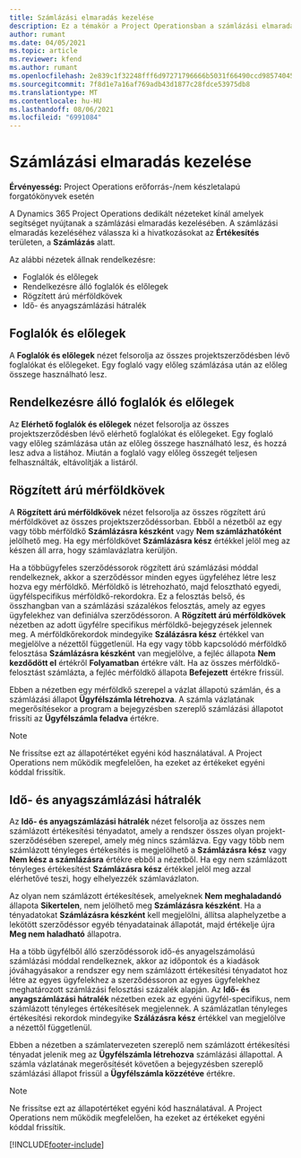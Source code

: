 ```yaml
---
title: Számlázási elmaradás kezelése
description: Ez a témakör a Project Operationsban a számlázási elmaradások megtekintésével és használatával kapcsolatban tartalmaz tájékoztatást.
author: rumant
ms.date: 04/05/2021
ms.topic: article
ms.reviewer: kfend
ms.author: rumant
ms.openlocfilehash: 2e839c1f32248fff6d97271796666b5031f66490ccd98574045b770100bf379f
ms.sourcegitcommit: 7f8d1e7a16af769adb43d1877c28fdce53975db8
ms.translationtype: MT
ms.contentlocale: hu-HU
ms.lasthandoff: 08/06/2021
ms.locfileid: "6991084"
---
```

# <a name="manage-billing-backlog"></a>Számlázási elmaradás kezelése

**Érvényesség:** Project Operations erőforrás-/nem készletalapú forgatókönyvek esetén

A Dynamics 365 Project Operations dedikált nézeteket kínál amelyek segítséget nyújtanak a számlázási elmaradás kezelésében. A számlázási elmaradás kezeléséhez válassza ki a hivatkozásokat az **Értékesítés** területen, a **Számlázás** alatt. 

Az alábbi nézetek állnak rendelkezésre:

- Foglalók és előlegek
- Rendelkezésre álló foglalók és előlegek
- Rögzített árú mérföldkövek
- Idő- és anyagszámlázási hátralék

## <a name="retainers-and-advances"></a>Foglalók és előlegek

A **Foglalók és előlegek** nézet felsorolja az összes projektszerződésben lévő foglalókat és előlegeket. Egy foglaló vagy előleg számlázása után az előleg összege használható lesz.

## <a name="available-retainers-and-advances"></a>Rendelkezésre álló foglalók és előlegek

Az **Elérhető foglalók és előlegek** nézet felsorolja az összes projektszerződésben lévő elérhető foglalókat és előlegeket. Egy foglaló vagy előleg számlázása után az előleg összege használható lesz, és hozzá lesz adva a listához. Miután a foglaló vagy előleg összegét teljesen felhasználták, eltávolítják a listáról.

## <a name="fixed-price-milestones"></a>Rögzített árú mérföldkövek

A **Rögzített árú mérföldkövek** nézet felsorolja az összes rögzített árú mérföldkövet az összes projektszerződéssorban. Ebből a nézetből az egy vagy több mérföldkő **Számlázásra készként** vagy **Nem számlázhatóként** jelölhető meg. Ha egy mérföldkövet **Számlázásra kész** értékkel jelöl meg az készen áll arra, hogy számlavázlatra kerüljön.

Ha a többügyfeles szerződéssorok rögzített árú számlázási móddal rendelkeznek, akkor a szerződéssor minden egyes ügyfeléhez létre lesz hozva egy mérföldkő. Mérföldkő is létrehozható, majd felosztható egyedi, ügyfélspecifikus mérföldkő-rekordokra. Ez a felosztás belső, és összhangban van a számlázási százalékos felosztás, amely az egyes ügyfelekhez van definiálva szerződéssoron. A **Rögzített árú mérföldkövek** nézetben az adott ügyfélre specifikus mérföldkő-bejegyzések jelennek meg. A mérföldkőrekordok mindegyike **Szálázásra kész** értékkel van megjelölve a nézettől függetlenül. Ha egy vagy több kapcsolódó mérföldkő felosztása **Számlázásra készként** van megjelölve, a fejléc állapota **Nem kezdődött el** értékről **Folyamatban** értékre vált. Ha az összes mérföldkő-felosztást számlázta, a fejléc mérföldkő állapota **Befejezett** értékre frissül.

Ebben a nézetben egy mérföldkő szerepel a vázlat állapotú számlán, és a számlázási állapot **Ügyfélszámla létrehozva**. A számla vázlatának megerősítésekor a program a bejegyzésben szereplő számlázási állapotot frissíti az **Ügyfélszámla feladva** értékre. 

> [!NOTE] 
> Ne frissítse ezt az állapotértéket egyéni kód használatával. A Project Operations nem működik megfelelően, ha ezeket az értékeket egyéni kóddal frissítik.

## <a name="time-and-material-billing-backlog"></a>Idő- és anyagszámlázási hátralék

Az **Idő- és anyagszámlázási hátralék** nézet felsorolja az összes nem számlázott értékesítési tényadatot, amely a rendszer összes olyan projekt-szerződésében szerepel, amely még nincs számlázva. Egy vagy több nem számlázott tényleges értékesítés is megjelölhető a **Számlázásra kész** vagy **Nem kész a számlázásra** értékre ebből a nézetből. Ha egy nem számlázott tényleges értékesítést **Számlázásra kész** értékkel jelöl meg azzal elérhetővé teszi, hogy elhelyezzék számlavázlaton.

Az olyan nem számlázott értékesítések, amelyeknek **Nem meghaladandó** állapota **Sikertelen**, nem jelölhető meg **Számlázásra készként**. Ha a tényadatokat **Számlázásra készként** kell megjelölni, állítsa alaphelyzetbe a lekötött szerződéssor egyéb tényadatainak állapotát, majd értékelje újra **Meg nem haladható** állapotra.

Ha a több ügyfélből álló szerződéssorok idő-és anyagelszámolású számlázási móddal rendelkeznek, akkor az időpontok és a kiadások jóváhagyásakor a rendszer egy nem számlázott értékesítési tényadatot hoz létre az egyes ügyfelekhez a szerződéssoron az egyes ügyfelekhez meghatározott számlázási felosztási százalék alapján. Az **Idő- és anyagszámlázási hátralék** nézetben ezek az egyéni ügyfél-specifikus, nem számlázott tényleges értékesítések megjelennek. A számlázatlan tényleges értékesítési rekordok mindegyike **Szálázásra kész** értékkel van megjelölve a nézettől függetlenül.

Ebben a nézetben a számlatervezeten szereplő nem számlázott értékesítési tényadat jelenik meg az **Ügyfélszámla létrehozva** számlázási állapottal. A számla vázlatának megerősítését követően a bejegyzésben szereplő számlázási állapot frissül a **Ügyfélszámla közzétéve** értékre. 

> [!NOTE] 
> Ne frissítse ezt az állapotértéket egyéni kód használatával. A Project Operations nem működik megfelelően, ha ezeket az értékeket egyéni kóddal frissítik.


[!INCLUDE[footer-include](../includes/footer-banner.md)]
